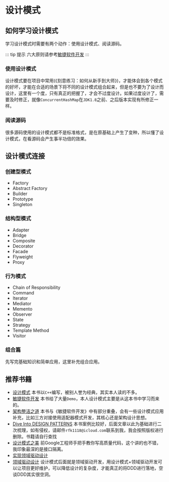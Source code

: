 # 设计模式

## 如何学习设计模式

学习设计模式时需要有两个动作：使用设计模式、阅读源码。

::: tip 提示
六大原则请参考[敏捷软件开发](https://book.douban.com/subject/1140457/)
:::

### 使用设计模式

设计模式要在项目中常用(《刻意练习：如何从新手到大师》)，才能体会到各个模式的好坏，才能在合适的场景下将不同的设计模式组合起来，但是也不要为了设计而设计，这里有一个度，只有真正的把握了，才会不过度设计。如果过度设计了，需要及时修正，就像`ConcurrentHashMap`在`JDK1.8`之前、之后版本实现有所修正一样。

### 阅读源码

很多源码使用的设计模式都不是标准格式，是在原基础上产生了变种，所以懂了设计模式，在看源码会产生事半功倍的效果。

## 设计模式连接

### 创建型模式

* Factory
* Abstract Factory
* Builder
* Prototype
* Singleton

### 结构型模式

* Adapter
* Bridge
* Composite
* Decorator
* Facade
* Flyweight
* Proxy

### 行为模式

* Chain of Responsibility
* Command
* Iterator
* Mediator
* Memento
* Observer
* State
* Strategy
* Template Method
* Visitor

### 组合篇

先写完基础知识和简单应用，这里补充组合应用。

## 推荐书籍

* [设计模式](https://book.douban.com/subject/1052241/)
本书以`C++`编写，被别人誉为经典，其实本人读的不多。
* [敏捷软件开发](https://book.douban.com/subject/1140457/)
本书给了大量`Demo`，本人设计模式主要是从这本书中学习而来的。
* [架构整洁之道](https://book.douban.com/subject/30333919/)
本书与《敏捷软件开发》中有部分重叠，会有一些设计模式应用补充，比如三方对接使用适配器模式开发，其核心还是架构设计思想。
* [Dive Into DESIGN PATTERNS](.)
本书案例比较好，后面文章以此为基础进行二次梳理，如有侵权，请邮件`rfk1118@icloud.com`联系到我，我会按照版权进行删除。书籍请自行查找
* [设计模式之美](https://time.geekbang.org/column/intro/100039001)
前Google工程师手把手教你写高质量代码，这个讲的也不错，我印象最深的是接口隔离。
* [实现领域驱动设计](https://book.douban.com/subject/25844633/)
* [领域驱动设计](https://book.douban.com/subject/26819666/)
设计模式后面就是领域驱动开发，用设计模式+领域驱动开发可以让项目更好维护，可以降低设计的复杂度，才能真正的将DDD进行落地，空谈DDD其实很空洞。
